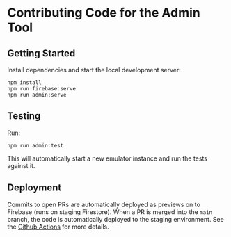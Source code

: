 # Contributing Code for the Admin Tool

## Getting Started

Install dependencies and start the local development server:

```shell
npm install
npm run firebase:serve
npm run admin:serve
```

## Testing

Run:

```shell
npm run admin:test
```

This will automatically start a new emulator instance and run the tests
against it.

## Deployment

Commits to open PRs are automatically deployed as previews on to
Firebase (runs on staging Firestore). When a PR is merged into the
`main` branch, the code is automatically deployed to the staging
environment. See the [Github Actions](../.github/workflows) for more
details.
